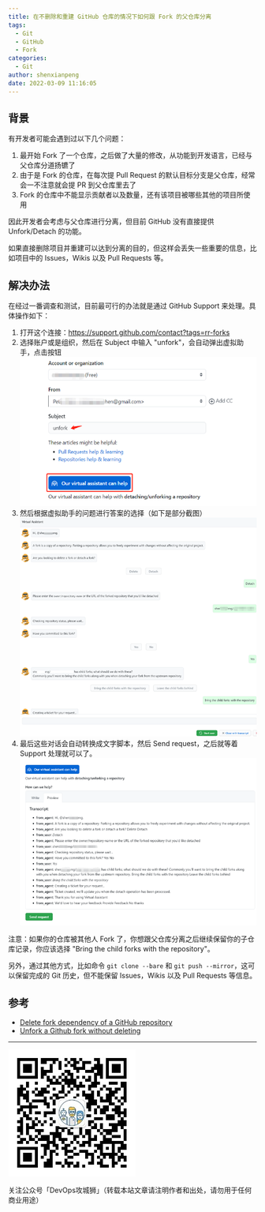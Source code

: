 ```yaml
---
title: 在不删除和重建 GitHub 仓库的情况下如何跟 Fork 的父仓库分离
tags:
  - Git
  - GitHub
  - Fork
categories:
  - Git
author: shenxianpeng
date: 2022-03-09 11:16:05
---
```


## 背景

有开发者可能会遇到过以下几个问题：

1. 最开始 Fork 了一个仓库，之后做了大量的修改，从功能到开发语言，已经与父仓库分道扬镳了
2. 由于是 Fork 的仓库，在每次提 Pull Request 的默认目标分支是父仓库，经常会一不注意就会提 PR 到父仓库里去了
3. Fork 的仓库中不能显示贡献者以及数量，还有该项目被哪些其他的项目所使用

因此开发者会考虑与父仓库进行分离，但目前 GitHub 没有直接提供 Unfork/Detach 的功能。

如果直接删除项目并重建可以达到分离的目的，但这样会丢失一些重要的信息，比如项目中的 Issues，Wikis 以及 Pull Requests 等。

## 解决办法

在经过一番调查和测试，目前最可行的办法就是通过 GitHub Support 来处理。具体操作如下：

1. 打开这个连接：https://support.github.com/contact?tags=rr-forks
2. 选择账户或是组织，然后在 Subject 中输入 "unfork"，会自动弹出虚拟助手，点击按钮
    ![](unfork-github-repo/type-unfork.png)
3. 然后根据虚拟助手的问题进行答案的选择（如下是部分截图）
     ![](unfork-github-repo/virtual-assistant-1.png)
4. 最后这些对话会自动转换成文字脚本，然后 Send request，之后就等着 Support 处理就可以了。
    ![](unfork-github-repo/virtual-assistant-2.png)

注意：如果你的仓库被其他人 Fork 了，你想跟父仓库分离之后继续保留你的子仓库记录，你应该选择 "Bring the child forks with the repository"。

另外，通过其他方式，比如命令 `git clone --bare` 和 `git push --mirror`，这可以保留完成的 Git 历史，但不能保留 Issues，Wikis 以及 Pull Requests 等信息。

## 参考

* [Delete fork dependency of a GitHub repository](https://stackoverflow.com/questions/16052477/delete-fork-dependency-of-a-github-repository)
* [Unfork a Github fork without deleting](https://stackoverflow.com/questions/29326767/unfork-a-github-fork-without-deleting/41486339#41486339)

---

![ ](https://github.com/shenxianpeng/shenxianpeng.github.io/blob/master/about/index/qrcode.jpg?raw=true)

关注公众号「DevOps攻城狮」（转载本站文章请注明作者和出处，请勿用于任何商业用途）
